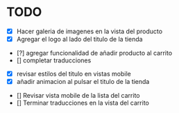 # TODO

- [x] Hacer galeria de imagenes en la vista del producto
- [x] Agregar el logo al lado del titulo de la tienda
- [?] agregar funcionalidad de añadir producto al carrito
- [] completar traducciones
- [x] revisar estilos del titulo en vistas mobile
- [x] añadir animacion al pulsar el titulo de la tienda
- [] Revisar vista mobile de la lista del carrito
- [] Terminar traducciones en la vista del carrito
